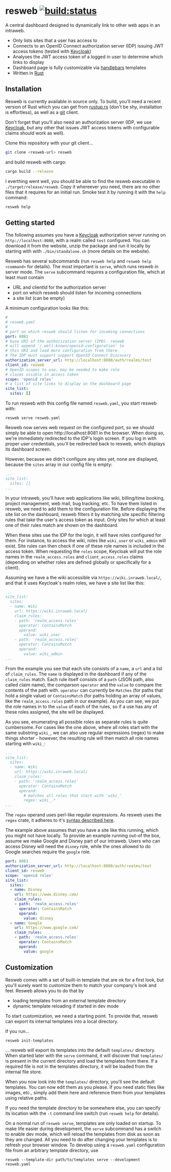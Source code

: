  # resweb [![build:status](https://travis-ci.com/upachler/resweb.svg?branch=master&amp;status=passed)](https://app.travis-ci.com/github/upachler/resweb)
 
 A central dashboard designed to dynamically link to other web apps in an intraweb.
 
 * Only lists sites that a user has access to
 * Connects to an OpenID Connect authorization server (IDP) issuing JWT access tokens (tested with [Keycloak](https://www.keycloak.org/))
 * Analyses the JWT access token of a logged in user to determine which links to display
 * Dashboard page is fully customizable via  [handlebars](http://handlebarsjs.com/) templates
 * Written in [Rust](https://rust-lang.org)
  


## Installation ##

Resweb is currently available in source only. To build, you'll need a recent version of Rust which you can get from [rustup.rs](https://rustup.rs/) (don't be shy, installation is effortless), as well as a [git](https://git-scm.com/) client.

Don't forget that you'll also need an authorization server (IDP, we use [Keycloak](https://www.keycloak.org/), but any other that issues JWT access tokens with configurable claims should work as well).

Clone this repository with your git client...

```sh
git clone <resweb-url> resweb
```

and build resweb with cargo:

```sh
cargo build --release
```

I everthing went well, you should be able to find the resweb executable in `./target/release/resweb`. Copy it whereever you need, there are no other files that it requires for an initial run. Smoke test it by running it with the `help` command:

```sh
resweb help
```

 ## Getting started ##
 
 The following assumes you have a [Keycloak](https://www.keycloak.org/) authorization server running on `http://localhost:8080`, with a realm called `test` configured. You can download it from the website, unzip the package and run it locally by starting with with `./bin/standalone.sh` (more details on the website).

 Resweb has several subcommands (run `resweb help` and `resweb help <command>` for details). The most important is `serve`, which runs resweb in server mode. The `serve` subcommand requires a configuration file, which at least must contain
 * URL and clientId for the authorization server
 * port on which resweb should listen for incoming connections
 * a site list (can be empty)

A minimum configuration looks like this:
```yaml
#
# resweb.yaml
#
# port on which resweb should listen for incoming connections
port: 8081
# base URI of the authorization server (IPD). resweb  
# will append '/.well-known/openid-configuration' to 
# this URI and load more configuration from there. 
# The IDP must support support OpenID Connect Discovery
authorization_server_url: http://localhost:8080/auth/realms/test
client_id: resweb
# OpenID scopes to use, may be needed to make role 
# claims visible in access token
scope: 'openid roles'
# a list of site links to display on the dashboard page
site_list:
  sites: []
```

To run resweb with this config file named `resweb.yaml`, you start resweb with:
```
resweb serve resweb.yaml
```

Resweb now serves web request on the configured port, so we should simply be able to open http://localhost:8081 in the browser.
When doing so, we're immediately redirected to the IDP's login screen. If you log in with proper user credentials, you'll be redirected back to resweb, which displays its dashboard screen. 

However, because we didn't configure any sites yet, none are displayed, because the `sites` array in our config file is empty:

```yaml
...
site_list:
  sites: []
...
```
In your intraweb, you'll have web applications like wiki, billing/time booking, project management, web mail, bug tracking, etc. To have them listed in resweb, we need to add them to the configuration file. Before displaying the site list on the dashboard, resweb filters it by matching site specific filtering rules that take the user's access token as input. Only sites for which at least one of their rules match are shown on the dashboard.

When these sites use the IDP for the login, it will have roles configured for them. For instance, to access the wiki, roles like `wiki_user` or `wiki_admin` will exist. Site rules can then check if one of these role names is included in the access token. When requesting the `roles` scope, Keycloak will put the role names in the `realm_access.roles` and `client_access.roles` claims (depending on whether roles are defined globally or specifically for a client).

Assuming we have a the wiki accessible via `https://wiki.inraweb.local/`, and that it uses Keycloak's realm roles, we have a site list like this:

```yaml
...
site_list:
  sites:
  - name: Wiki
    url: https://wiki.inraweb.local/
    claim_rules:
    - path: 'realm_access.roles'
      operator: ContainsMatch
      operand:
        value: wiki_user
    - path: 'realm_access.roles'
      operator: ContainsMatch
      operand:
        value: wiki_admin
...
```

From the example you see that each site consists of a `name`, a `url` and a list of `claim_rules`. The `name` is displayed in the dashboard if any of the `claim_rules` match. 
Each rule itself consists of a `path` (JSON path, also called claim name), the comparson `operator` and the `value` to compare the contents of the path with. `operator` can currently be `Matches` (for paths that hold a single value) or `ContainsMatch` (for paths holding an array of values, like the `realm_access.roles` path in our example). As you can see, we put the role names in to the `value` of each of the rules, so if a use has any of these roles assigned, the site will be displayed.

As you see, enumerating all possible roles as separate rules is quite cumbersome. For cases like the one above, where all roles start with the same substring `wiki_`, we can also use regular expressions (regex) to make things shorter - however, the resulting rule will then match all role names starting with `wiki_`:
```yaml
...
site_list:
  sites:
  - name: Wiki
    url: https://wiki.inraweb.local/
    claim_rules:
    - path: 'realm_access.roles'
      operator: ContainsMatch
      operand:
        # matches all roles that start with 'wiki_'
        regex: wiki_.*
...
```

The `regex` operand uses perl-like regular expressions. As resweb uses the `regex` crate, it adheres to it's [syntax described here](https://docs.rs/regex/1.5/regex/#syntax).

The example above assumes that you have a site like this running, which you might not have locally. To provide an example running out-of the box, assume we make Google and Disney part of our intraweb. Users who can access Disney will need the `disney` role, while the ones allowed to do Google searches require the `google` role.

```yaml
port: 8081
authorization_server_url: http://localhost:8080/auth/realms/test
client_id: resweb
scope: 'openid roles'
site_list:
  sites:
  - name: Disney
    url: https://www.disney.com/
    claim_rules:
    - path: 'realm_access.roles'
      operator: ContainsMatch
      operand:
        value: disney
  - name: Google
    url: https://www.google.com/
    claim_rules:
    - path: 'realm_access.roles'
      operator: ContainsMatch
      operand:
        value: google
```

## Customization ##

Resweb comes with a set of built-in template that are ok for a first look, but you'll surely want to customize them to match your company's look and feel. Resweb allows you to do that by
* loading templates from an external template directory
* dynamic template reloading if started in dev mode

To start customization, we need a starting point. To provide that, resweb can export its internal templates into a local directory. 

If you run...
```sh
resweb init-templates
```
... resweb will export its templates into the default `templates/` directory. When started later with the `serve` command, it will discover that `templates/` is present in the current directory and load the templates from there. If a required file is not in the templates directory, it will be loaded from the internal file store.

When you now look into the `templates/` directory, you'll see the default templates. You can now edit them as you please. If you need static files like images, etc., simply add them here and reference them from your templates using relative paths.

If you need the template directory to be somewhere else, you can specify its location with the `-t` command line switch (run `resweb help` for details).

On a normal run of `resweb serve`, templates are only loaded on startup. To make life easier during development, the `serve` subcommand has a switch to enable dev mode, which will reload the templates from disk as soon as they are changed. All you need to do after changing your templates is to refresh your browser window. To develop using a `resweb.yaml` configuration file from an arbitrary template directory, use

```
resweb --template-dir path/to/templates serve --development resweb.yaml
```
